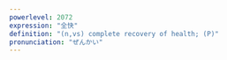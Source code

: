 ```yaml
---
powerlevel: 2072
expression: "全快"
definition: "(n,vs) complete recovery of health; (P)"
pronunciation: "ぜんかい"
---
```

